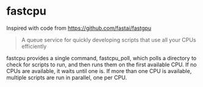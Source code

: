 # fastcpu

Inspired with code from https://github.com/fastai/fastgpu 

> A queue service for quickly developing scripts that use all your CPUs efficiently

fastcpu provides a single command, fastcpu_poll, which polls a directory to check for scripts to run, and then runs them
on the first available CPU. If no CPUs are available, it waits until one is. If more than one CPU is available,
multiple scripts are run in parallel, one per CPU.



